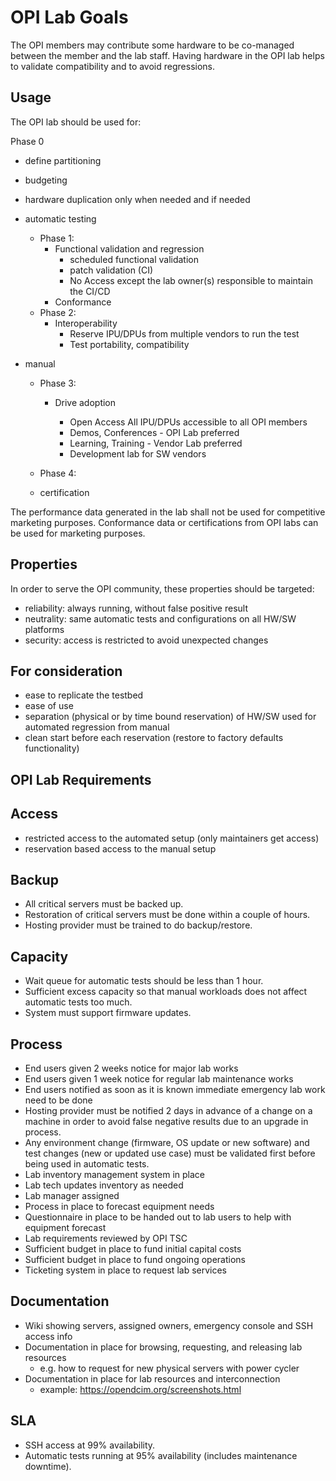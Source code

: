 # OPI Lab Goals

The OPI members may contribute some hardware
to be co-managed between the member and the lab staff.
Having hardware in the OPI lab helps
to validate compatibility and to avoid regressions.

## Usage

The OPI lab should be used for:

Phase 0

- define partitioning
- budgeting
- hardware duplication only when needed and if needed

- automatic testing
  - Phase 1:
    - Functional validation and regression
      - scheduled functional validation
      - patch validation (CI)
      - No Access except the lab owner(s) responsible to maintain the CI/CD
    - Conformance
  - Phase 2:
    - Interoperability
      - Reserve IPU/DPUs from multiple vendors to run the test
      - Test portability, compatibility  
- manual
  - Phase 3:
    - Drive adoption  

      - Open Access All IPU/DPUs accessible to all OPI members
      - Demos, Conferences - OPI Lab preferred
      - Learning, Training - Vendor Lab preferred
      - Development lab for SW vendors

  - Phase 4:
  - certification

The performance data generated in the lab shall not be used
for competitive marketing purposes.
Conformance data or certifications from OPI labs can be used for marketing purposes.

## Properties

In order to serve the OPI community, these properties should be targeted:

- reliability: always running, without false positive result
- neutrality: same automatic tests and configurations on all HW/SW platforms
- security: access is restricted to avoid unexpected changes

## For consideration

- ease to replicate the testbed
- ease of use
- separation (physical or by time bound reservation) of HW/SW used for automated regression from manual
- clean start before each reservation (restore to factory defaults functionality)

## OPI Lab Requirements

## Access

- restricted access to the automated setup (only maintainers get access)
- reservation based access to the manual setup

## Backup

- All critical servers must be backed up.
- Restoration of critical servers must be done within a couple of hours.
- Hosting provider must be trained to do backup/restore.

## Capacity

- Wait queue for automatic tests should be less than 1 hour.
- Sufficient excess capacity so that manual workloads does not affect automatic tests too much.
- System must support firmware updates.

## Process

- End users given 2 weeks notice for major lab works
- End users given 1 week notice for regular lab maintenance works
- End users notified as soon as it is known immediate emergency lab work need to be done
- Hosting provider must be notified 2 days in advance of a change on a machine
  in order to avoid false negative results due to an upgrade in process.
- Any environment change (firmware, OS update or new software)
  and test changes (new or updated use case)
  must be validated first before being used in automatic tests.
- Lab inventory management system in place
- Lab tech updates inventory as needed
- Lab manager assigned
- Process in place to forecast equipment needs
- Questionnaire in place to be handed out to lab users to help with equipment forecast
- Lab requirements reviewed by OPI TSC
- Sufficient budget in place to fund initial capital costs
- Sufficient budget in place to fund ongoing operations
- Ticketing system in place to request lab services

## Documentation

- Wiki showing servers, assigned owners, emergency console and SSH access info
- Documentation in place for browsing, requesting, and releasing lab resources
  - e.g. how to request for new physical servers with power cycler
- Documentation in place for lab resources and interconnection
  - example: <https://opendcim.org/screenshots.html>

## SLA

- SSH access at 99% availability.
- Automatic tests running at 95% availability (includes maintenance downtime).
